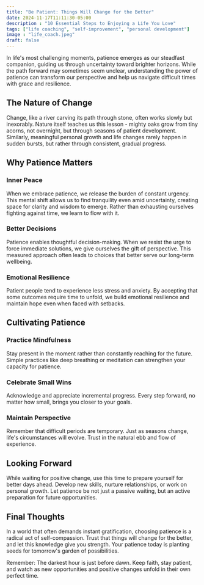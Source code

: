 ```yaml
---
title: "Be Patient: Things Will Change for the Better"
date: 2024-11-17T11:11:30-05:00
description : "10 Essential Steps to Enjoying a Life You Love"
tags: ["life coaching", "self-improvement", "personal development"]
image : "life_coach.jpeg"
draft: false
---
```


In life's most challenging moments, patience emerges as our steadfast companion, guiding us through uncertainty toward brighter horizons. While the path forward may sometimes seem unclear, understanding the power of patience can transform our perspective and help us navigate difficult times with grace and resilience.

## The Nature of Change

Change, like a river carving its path through stone, often works slowly but inexorably. Nature itself teaches us this lesson - mighty oaks grow from tiny acorns, not overnight, but through seasons of patient development. Similarly, meaningful personal growth and life changes rarely happen in sudden bursts, but rather through consistent, gradual progress.

## Why Patience Matters

### Inner Peace
When we embrace patience, we release the burden of constant urgency. This mental shift allows us to find tranquility even amid uncertainty, creating space for clarity and wisdom to emerge. Rather than exhausting ourselves fighting against time, we learn to flow with it.

### Better Decisions
Patience enables thoughtful decision-making. When we resist the urge to force immediate solutions, we give ourselves the gift of perspective. This measured approach often leads to choices that better serve our long-term wellbeing.

### Emotional Resilience
Patient people tend to experience less stress and anxiety. By accepting that some outcomes require time to unfold, we build emotional resilience and maintain hope even when faced with setbacks.

## Cultivating Patience

### Practice Mindfulness
Stay present in the moment rather than constantly reaching for the future. Simple practices like deep breathing or meditation can strengthen your capacity for patience.

### Celebrate Small Wins
Acknowledge and appreciate incremental progress. Every step forward, no matter how small, brings you closer to your goals.

### Maintain Perspective
Remember that difficult periods are temporary. Just as seasons change, life's circumstances will evolve. Trust in the natural ebb and flow of experience.

## Looking Forward

While waiting for positive change, use this time to prepare yourself for better days ahead. Develop new skills, nurture relationships, or work on personal growth. Let patience be not just a passive waiting, but an active preparation for future opportunities.

## Final Thoughts

In a world that often demands instant gratification, choosing patience is a radical act of self-compassion. Trust that things will change for the better, and let this knowledge give you strength. Your patience today is planting seeds for tomorrow's garden of possibilities.

Remember: The darkest hour is just before dawn. Keep faith, stay patient, and watch as new opportunities and positive changes unfold in their own perfect time.
